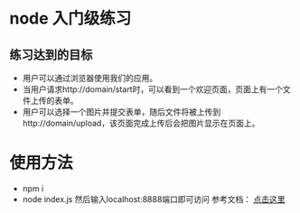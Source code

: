 # node 入门级练习
## 练习达到的目标
* 用户可以通过浏览器使用我们的应用。
* 当用户请求http://domain/start时，可以看到一个欢迎页面，页面上有一个文件上传的表单。
* 用户可以选择一个图片并提交表单，随后文件将被上传到http://domain/upload，该页面完成上传后会把图片显示在页面上。

# 使用方法
* npm i
* node index.js
然后输入localhost:8888端口即可访问
参考文档： [点击这里]('http://www.nodebeginner.org/index-zh-cn.html')